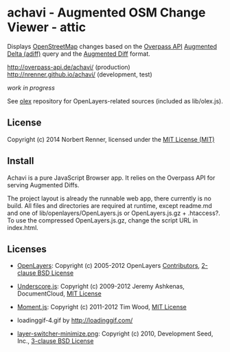 # achavi - Augmented OSM Change Viewer - attic

Displays [OpenStreetMap](openstreetmap.org) changes based on the [Overpass API](http://overpass-api.de/) [Augmented Delta (adiff)](http://wiki.openstreetmap.org/wiki/Overpass_API/Overpass_QL#Augmented_Delta_between_two_dates_.28.22adiff.22.29) query and the
[Augmented Diff](http://wiki.openstreetmap.org/wiki/Overpass_API/Augmented_Diffs#Contained_data) format.

http://overpass-api.de/achavi/ (production)  
http://nrenner.github.io/achavi/ (development, test)

*work in progress*

See [olex](https://github.com/nrenner/olex) repository for OpenLayers-related sources (included as lib/olex.js).

## License

Copyright (c) 2014 Norbert Renner, licensed under the [MIT License (MIT)](LICENSE)

## Install

Achavi is a pure JavaScript Browser app. It relies on the Overpass API for serving Augmented Diffs.

The project layout is already the runnable web app, there currently is no build. All files and directories are required at runtime,
except readme.md and one of lib/openlayers/OpenLayers.js or OpenLayers.js.gz + .htaccess?. To use the compressed OpenLayers.js.gz, change the
script URL in index.html.

## Licenses

* [OpenLayers](http://www.openlayers.org/): Copyright (c) 2005-2012 OpenLayers [Contributors](licenses/openlayers-authors.txt), [2-clause BSD License](licenses/openlayers-license.txt)
* [Underscore.js](http://underscorejs.org/): Copyright (c) 2009-2012 Jeremy Ashkenas, DocumentCloud, [MIT License](licenses/underscorejs-LICENSE)
* [Moment.js](http://momentjs.com/): Copyright (c) 2011-2012 Tim Wood, [MIT License](licenses/momentjs-LICENSE)

* loadinggif-4.gif by http://loadinggif.com/
* [layer-switcher-minimize.png](https://github.com/nrenner/openlayers_themes): Copyright (c) 2010, Development Seed, Inc., [3-clause BSD License](licenses/openlayers_themes-LICENSE.txt)
